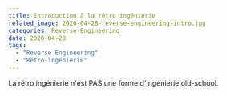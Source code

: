```yaml
---
title: Introduction à la rétro ingénierie
related_image: 2020-04-28-reverse-engineering-intro.jpg
categories: Reverse-Engineering
date: 2020-04-28
tags:
  - "Reverse Engineering"
  - "Rétro-ingénierie"
---
```


La rétro ingénierie n'est PAS une forme d'ingénierie old-school.
